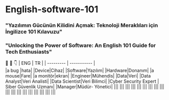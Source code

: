 # English-software-101
### "Yazılımın Gücünün Kilidini Açmak: Teknoloji Meraklıları için İngilizce 101 Kılavuzu"
### "Unlocking the Power of Software: An English 101 Guide for Tech Enthusiasts"
:pinched_fingers:   :love_you_gesture:  :point_down:
|  ENG  | TR  | 
| --------- | ----------- |   
|a bug |hata|
|Device|Cihaz|
|Software|Yazılım| 
|Hardware|Donanım| 
|a mouse|Fare| 
|a monitör|ekran| 
|Engineer|Mühendis| 
|Data|Veri| 
|Data Analyst|Veri Analisti|
|Data Scientist|Veri Bilimci|
|Cyber Security Expert | Siber Güvenlik Uzmanı|
|Manager|Müdür- Yönetici|
|||
|||
|||
|||
|||
|||
|||
|||
|||
|||
|||
|||
|||
|||
|||
|||
|||
|||
